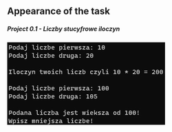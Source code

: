 ## Appearance of the task

##### Project 0.1 - Liczby stucyfrowe iloczyn
<img src="Project 0.1.jpg"/>


